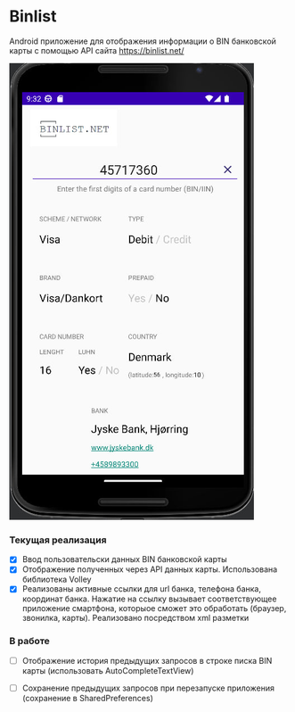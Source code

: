 # Binlist
Android приложение для отображения информации о BIN банковской карты с помощью API сайта https://binlist.net/

![BinApp](./docs/binapp_preview.jpg)

### Текущая реализация
- [x] Ввод пользовательски данных BIN банковской карты
- [x] Отображение полученных через API данных карты. Использована библиотека Volley
- [x] Реализованы активные ссылки для url банка, телефона банка, координат банка. Нажатие на ссылку вызывает соответствующее приложение смартфона, которыое сможет это обработать (браузер, звонилка, карты). Реализовано посредством xml разметки

### В работе
- [ ] Отображение история предыдущих запросов в строке писка BIN карты (использовать AutoCompleteTextView)
- [ ] Сохранение предыдущих запросов при перезапуске приложения (сохранение в SharedPreferences)

